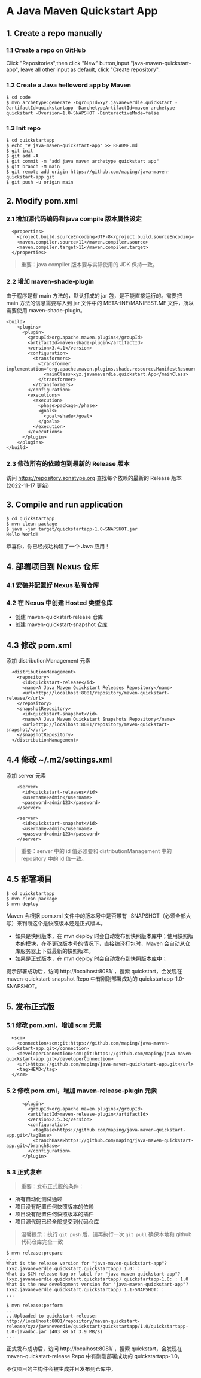 # A Java Maven Quickstart App

## 1. Create a repo manually

### 1.1 Create a repo on GitHub
Click "Repositories",then click "New" button,input "java-maven-quickstart-app", leave all other input as default, click "Create repository".

### 1.2 Create a Java helloword app by Maven
```console
$ cd code
$ mvn archetype:generate -DgroupId=xyz.javaneverdie.quickstart -DartifactId=quickstartapp -DarchetypeArtifactId=maven-archetype-quickstart -Dversion=1.0-SNAPSHOT -DinteractiveMode=false
```

### 1.3 Init repo 
```console
$ cd quickstartapp
$ echo "# java-maven-quickstart-app" >> README.md
$ git init
$ git add -A
$ git commit -m "add java maven archetype quickstart app"
$ git branch -M main
$ git remote add origin https://github.com/maping/java-maven-quickstart-app.git
$ git push -u origin main
```

## 2. Modify pom.xml

### 2.1 增加源代码编码和 java compile 版本属性设定
```code
  <properties>
    <project.build.sourceEncoding>UTF-8</project.build.sourceEncoding>
    <maven.compiler.source>11</maven.compiler.source>
    <maven.compiler.target>11</maven.compiler.target>
  </properties>
```
>重要：java compiler 版本要与实际使用的 JDK 保持一致。

### 2.2 增加 maven-shade-plugin 
由于程序是有 main 方法的，默认打成的 jar 包，是不能直接运行的。需要把 main 方法的信息需要写入到 jar 文件中的 META-INF/MANIFEST.MF 文件，所以需要使用 maven-shade-plugin。
```code
<build>
    <plugins>
      <plugin>
        <groupId>org.apache.maven.plugins</groupId>
        <artifactId>maven-shade-plugin</artifactId>
        <version>3.4.1</version>
        <configuration>
          <transformers>
            <transformer implementation="org.apache.maven.plugins.shade.resource.ManifestResourceTransformer">
              <mainClass>xyz.javaneverdie.quickstart.App</mainClass>
            </transformer>
          </transformers>
        </configuration>
        <executions>
          <execution>
            <phase>package</phase>
            <goals>
              <goal>shade</goal>
            </goals>
          </execution>
        </executions>
      </plugin>
    </plugins>
</build>
```

### 2.3 修改所有的依赖包到最新的 Release 版本
访问 https://repository.sonatype.org 查找每个依赖的最新的 Release 版本 (2022-11-17 更新)

## 3. Compile and run application
```console
$ cd quickstartapp
$ mvn clean package
$ java -jar target/quickstartapp-1.0-SNAPSHOT.jar
Hello World!
```

恭喜你，你已经成功构建了一个 Java 应用！

## 4. 部署项目到 Nexus 仓库

### 4.1 安装并配置好 Nexus 私有仓库

### 4.2 在 Nexus 中创建 Hosted 类型仓库
- 创建 maven-quickstart-release 仓库
- 创建 maven-quickstart-snapshot 仓库

## 4.3 修改 pom.xml
添加 distributionManagement 元素
```code
  <distributionManagement>
    <repository>
      <id>quickstart-release</id>
      <name>A Java Maven Quickstart Releases Repository</name>
      <url>http://localhost:8081/repository/maven-quickstart-release/</url>
    </repository>
    <snapshotRepository>
      <id>quickstart-snapshot</id>
      <name>A Java Maven Quickstart Snapshots Repository</name>
      <url>http://localhost:8081/repository/maven-quickstart-snapshot/</url>
    </snapshotRepository>
  </distributionManagement>
```

## 4.4 修改 ~/.m2/settings.xml
添加 server 元素
```code
    <server>
      <id>quickstart-releases</id>
      <username>admin</username>
      <password>admin123</password>
    </server>

    <server>
      <id>quickstart-snapshot</id>
      <username>admin</username>
      <password>admin123</password>
    </server>
```
>重要：server 中的 id 值必须要和 distributionManagement 中的 repository 中的 id 值一致。

## 4.5 部署项目
```console
$ cd quickstartapp
$ mvn clean package
$ mvn deploy
```
Maven 会根据 pom.xml 文件中的版本号中是否带有 -SNAPSHOT（必须全部大写）来判断这个是快照版本还是正式版本。
- 如果是快照版本，在 mvn deploy 时会自动发布到快照版本库中；使用快照版本的模块，在不更改版本号的情况下，直接编译打包时，Maven 会自动从仓库服务器上下载最新的快照版本。
- 如果是正式版本，在 mvn deploy 时会自动发布到快照版本库中；

提示部署成功后，访问 http://localhost:8081/ ，搜索 quickstart，会发现在 maven-quickstart-snapshot Repo 中有刚刚部署成功的 quickstartapp-1.0-SNAPSHOT。

## 5. 发布正式版

### 5.1 修改 pom.xml，增加 scm 元素
```code
  <scm>
    <connection>scm:git:https://github.com/maping/java-maven-quickstart-app.git</connection>
    <developerConnection>scm:git:https://github.com/maping/java-maven-quickstart-app.git</developerConnection>
    <url>https://github.com/maping/java-maven-quickstart-app.git</url>
    <tag>HEAD</tag>
  </scm>
```
### 5.2 修改 pom.xml，增加 maven-release-plugin 元素
```code
      <plugin>
        <groupId>org.apache.maven.plugins</groupId>
        <artifactId>maven-release-plugin</artifactId>
        <version>2.5.3</version>
        <configuration>
          <tagBase>https://github.com/maping/java-maven-quickstart-app.git</tagBase>
          <branchBase>https://github.com/maping/java-maven-quickstart-app.git</branchBase>
        </configuration>
      </plugin>
```
### 5.3 正式发布
>重要：发布正式版的条件：
- 所有自动化测试通过
- 项目没有配置任何快照版本的依赖
- 项目没有配置任何快照版本的插件
- 项目源代码已经全部提交到代码仓库

>温馨提示：执行 `git push` 后，请再执行一次 `git pull` 确保本地和 github 代码仓库完全一致

```console
$ mvn release:prepare
...
What is the release version for "java-maven-quickstart-app"? (xyz.javaneverdie.quickstart.quickstartapp) 1.0: :
What is SCM release tag or label for "java-maven-quickstart-app"? (xyz.javaneverdie.quickstart.quickstartapp) quickstartapp-1.0: : 1.0
What is the new development version for "java-maven-quickstart-app"? (xyz.javaneverdie.quickstart.quickstartapp) 1.1-SNAPSHOT: :
...
```
```console
$ mvn release:perform
...
...Uploaded to quickstart-release: http://localhost:8081/repository/maven-quickstart-release/xyz/javaneverdie/quickstart/quickstartapp/1.0/quickstartapp-1.0-javadoc.jar (403 kB at 3.9 MB/s)
...
```
正式发布成功后，访问 http://localhost:8081/ ，搜索 quickstart，会发现在 maven-quickstart-release Repo 中有刚刚部署成功的 quickstartapp-1.0。

不仅项目的主构件会被生成并且发布到仓库中，

